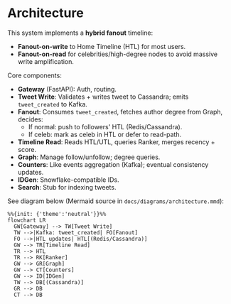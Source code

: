 

# Architecture

This system implements a **hybrid fanout** timeline:
- **Fanout-on-write** to Home Timeline (HTL) for most users.
- **Fanout-on-read** for celebrities/high-degree nodes to avoid massive write amplification.

Core components:
- **Gateway** (FastAPI): Auth, routing.
- **Tweet Write**: Validates + writes tweet to Cassandra; emits `tweet_created` to Kafka.
- **Fanout**: Consumes `tweet_created`, fetches author degree from Graph, decides:
  - If normal: push to followers' HTL (Redis/Cassandra).
  - If celeb: mark as celeb in HTL or defer to read-path.
- **Timeline Read**: Reads HTL/UTL, queries Ranker, merges recency + score.
- **Graph**: Manage follow/unfollow; degree queries.
- **Counters**: Like events aggregation (Kafka); eventual consistency updates.
- **IDGen**: Snowflake-compatible IDs.
- **Search**: Stub for indexing tweets.

See diagram below (Mermaid source in `docs/diagrams/architecture.mmd`):

```mermaid
%%{init: {'theme':'neutral'}}%%
flowchart LR
  GW[Gateway] --> TW[Tweet Write]
  TW -->|Kafka: tweet_created| FO[Fanout]
  FO -->|HTL updates| HTL[(Redis/Cassandra)]
  GW --> TR[Timeline Read]
  TR --> HTL
  TR --> RK[Ranker]
  GW --> GR[Graph]
  GW --> CT[Counters]
  GW --> ID[IDGen]
  TW --> DB[(Cassandra)]
  GR --> DB
  CT --> DB
